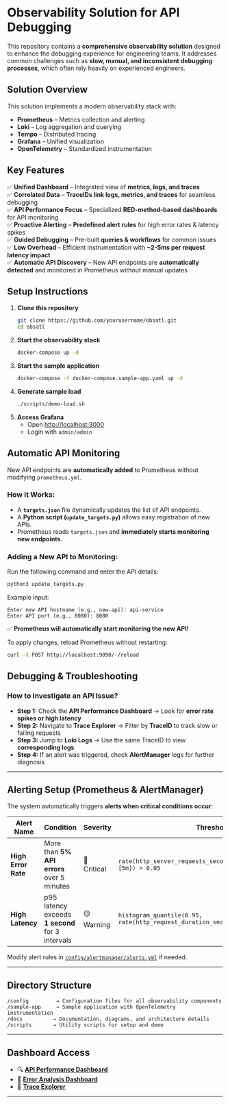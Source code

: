 # **Observability Solution for API Debugging**

This repository contains a **comprehensive observability solution** designed to enhance the debugging experience for engineering teams. It addresses common challenges such as **slow, manual, and inconsistent debugging processes**, which often rely heavily on experienced engineers.

## **Solution Overview**

This solution implements a modern observability stack with:
- **Prometheus** – Metrics collection and alerting
- **Loki** – Log aggregation and querying
- **Tempo** – Distributed tracing
- **Grafana** – Unified visualization
- **OpenTelemetry** – Standardized instrumentation

## **Key Features**

✅ **Unified Dashboard** – Integrated view of **metrics, logs, and traces**  
✅ **Correlated Data** – **TraceIDs link logs, metrics, and traces** for seamless debugging  
✅ **API Performance Focus** – Specialized **RED-method-based dashboards** for API monitoring  
✅ **Proactive Alerting** – **Predefined alert rules** for high error rates & latency spikes  
✅ **Guided Debugging** – Pre-built **queries & workflows** for common issues  
✅ **Low Overhead** – Efficient instrumentation with **~2-5ms per request latency impact**  
✅ **Automatic API Discovery** – New API endpoints are **automatically detected** and monitored in Prometheus without manual updates  

## **Setup Instructions**

1. **Clone this repository**
   ```bash
   git clone https://github.com/yourusername/obsatl.git
   cd obsatl
   ```
2. **Start the observability stack**
   ```bash
   docker-compose up -d
   ```
3. **Start the sample application**
   ```bash
   docker-compose -f docker-compose.sample-app.yaml up -d
   ```
4. **Generate sample load**
   ```bash
   ./scripts/demo-load.sh
   ```
5. **Access Grafana**
   - Open [http://localhost:3000](http://localhost:3000)  
   - Login with `admin/admin`  

## **Automatic API Monitoring**

New API endpoints are **automatically added** to Prometheus without modifying `prometheus.yml`.

### **How it Works:**
- A **`targets.json`** file dynamically updates the list of API endpoints.
- A **Python script (`update_targets.py`)** allows easy registration of new APIs.
- Prometheus reads `targets.json` and **immediately starts monitoring new endpoints**.

### **Adding a New API to Monitoring:**
Run the following command and enter the API details:
```bash
python3 update_targets.py
```
Example input:
```
Enter new API hostname (e.g., new-api): api-service
Enter API port (e.g., 8080): 8080
```
✅ **Prometheus will automatically start monitoring the new API!**

To apply changes, reload Prometheus without restarting:
```bash
curl -X POST http://localhost:9090/-/reload
```

## **Debugging & Troubleshooting**

### **How to Investigate an API Issue?**
- **Step 1:** Check the **API Performance Dashboard** → Look for **error rate spikes or high latency**
- **Step 2:** Navigate to **Trace Explorer** → Filter by **TraceID** to track slow or failing requests
- **Step 3:** Jump to **Loki Logs** → Use the same TraceID to view **corresponding logs**
- **Step 4:** If an alert was triggered, check **AlertManager** logs for further diagnosis

---

## **Alerting Setup (Prometheus & AlertManager)**

The system automatically triggers **alerts when critical conditions occur**:

| **Alert Name**       | **Condition**                                      | **Severity** | **Threshold** |
|----------------------|--------------------------------------------------|-------------|--------------|
| **High Error Rate**  | More than **5% API errors** over 5 minutes       | 🔴 Critical | `rate(http_server_requests_seconds_count{status!~"2.."}[5m]) > 0.05` |
| **High Latency**     | p95 latency exceeds **1 second** for 3 intervals | 🟡 Warning  | `histogram_quantile(0.95, rate(http_request_duration_seconds_bucket[5m])) > 1` |

Modify alert rules in [`config/alertmanager/alerts.yml`](config/prometheus/alert_rules.yml) if needed.

---

## **Directory Structure**

```
/config         → Configuration files for all observability components
/sample-app     → Sample application with OpenTelemetry instrumentation
/docs          → Documentation, diagrams, and architecture details
/scripts       → Utility scripts for setup and demo
```

---

## **Dashboard Access**

- 🔍 **[API Performance Dashboard](http://localhost:3000/d/api-performance/api-performance-dashboard)**  
- 🔴 **[Error Analysis Dashboard](http://localhost:3000/d/error-analysis/error-analysis-dashboard)**  
- 📌 **[Trace Explorer](http://localhost:3000/d/trace-explorer/trace-explorer)**  

---
